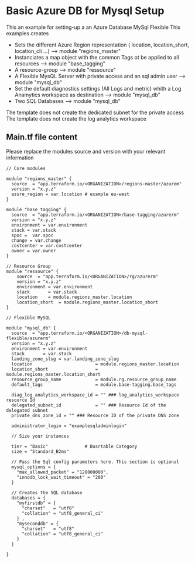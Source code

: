 # Basic Azure DB for Mysql Setup

This an example for setting-up a an Azure Database MySql Flexible
 This examples creates
  - Sets the different Azure Region representation ( location, location_short, location_cli ...) --> module "regions_master"
  - Instanciates a map object with the common Tags ot be applied to all resources --> module "base_tagging"
  - A resource-group --> module "ressource" 
  - A Flexible MysQL Server with private access and an sql admin user --> module "mysql_db"
  - Set the default diagnostics settings (All Logs and metric) whith a Log Anamytics workspace as destination --> module "mysql_db"
  - Two SQL Databases --> module "mysql_db"

  The template does not create the dedicated subnet for the private access 
  The template does not create the log analytics workspace  

## Main.tf file content
  Please replace the modules source and version with your relevant information  

```hcl  
// Core modules

module "regions_master" {
  source  = "app.terraform.io/<ORGANIZATION>/regions-master/azurem"
  version = "x.y.z"
  azure_region = var.location # example eu-west
}

module "base_tagging" {
  source  = "app.terraform.io/<ORGANIZATION>/base-tagging/azurerm"
  version = "x.y.z"
  environment = var.environment
  stack = var.stack
  spoc =  var.spoc
  change = var.change
  costcenter = var.costcenter
  owner = var.owner
}

// Resource Group
module "ressource" {
    source  = "app.terraform.io/<ORGANIZATION>/rg/azurerm"
    version = "x.y.z"
    environment = var.environment
    stack       = var.stack
    location    = module.regions_master.location
    location_short  = module.regions_master.location_short
}

// Flexible MySQL 

module "mysql_db" {
  source  = "app.terraform.io/<ORGANIZATION>/db-mysql-flexible/azurerm"
  version = "x.y.z"
  environment = var.environment
  stack       = var.stack
  landing_zone_slug = var.landing_zone_slug  
  location                        = module.regions_master.location  
  location_short                  = module.regions_master.location_short  
  resource_group_name             = module.rg.resource_group_name  
  default_tags                    = module.base-tagging.base_tags  
  
  diag_log_analytics_workspace_id = "" ### log_analytics_workspace resource Id 
  delegated_subnet_id             = "" ### Resource Id of the delegated subnet 
  private_dns_zone_id = "" ### Resource ID of the private DNS zone 
  
  administrator_login = "examplesqladminlogin" 

  // Size your instances

  tier = "Basic"              # Busrtable Category
  size = "Standard_B2ms"      

  // Pass the Sql config parameters here. This section is optional
  mysql_options = {
    "max_allowed_packet" = "128000000",
    "innodb_lock_wait_timeout" = "200"
  }

  // Creates the SQL database
  databases = {
    "myfirstdb" = {
      "charset"   = "utf8"
      "collation" = "utf8_general_ci"
    } ,
    "myseconddb" = {
      "charset"   = "utf8"
      "collation" = "utf8_general_ci"
    }
  }

}
```